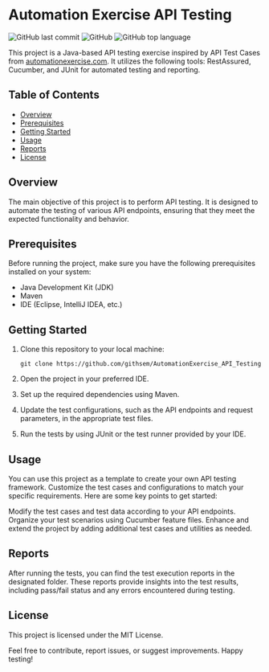 # Automation Exercise API Testing

![GitHub last commit](https://img.shields.io/github/last-commit/githsem/AutomationExercise_API_Testing)
![GitHub](https://img.shields.io/github/license/githsem/AutomationExercise_API_Testing)
![GitHub top language](https://img.shields.io/github/languages/top/githsem/AutomationExercise_API_Testing)

This project is a Java-based API testing exercise inspired by API Test Cases from [automationexercise.com](https://automationexercise.com/). It utilizes the following tools: RestAssured, Cucumber, and JUnit for automated testing and reporting.

## Table of Contents

- [Overview](#overview)
- [Prerequisites](#prerequisites)
- [Getting Started](#getting-started)
- [Usage](#usage)
- [Reports](#reports)
- [License](#license)

## Overview

The main objective of this project is to perform API testing. It is designed to automate the testing of various API endpoints, ensuring that they meet the expected functionality and behavior.

## Prerequisites

Before running the project, make sure you have the following prerequisites installed on your system:

- Java Development Kit (JDK)
- Maven
- IDE (Eclipse, IntelliJ IDEA, etc.)

## Getting Started

1. Clone this repository to your local machine:

   ```shell
   git clone https://github.com/githsem/AutomationExercise_API_Testing

2. Open the project in your preferred IDE.

3. Set up the required dependencies using Maven.

4. Update the test configurations, such as the API endpoints and request parameters, in the appropriate test files.

5. Run the tests by using JUnit or the test runner provided by your IDE.

## Usage
You can use this project as a template to create your own API testing framework. Customize the test cases and configurations to match your specific requirements. Here are some key points to get started:

Modify the test cases and test data according to your API endpoints.
Organize your test scenarios using Cucumber feature files.
Enhance and extend the project by adding additional test cases and utilities as needed.

## Reports
After running the tests, you can find the test execution reports in the designated folder. These reports provide insights into the test results, including pass/fail status and any errors encountered during testing.

## License
This project is licensed under the MIT License.

Feel free to contribute, report issues, or suggest improvements. Happy testing!


